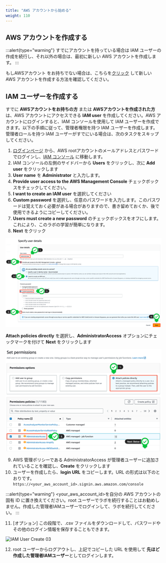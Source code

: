 ```yaml
---
title: "AWS アカウントから始める"
weight: 110
---
```

## AWS アカウントを作成する

:::alert{type="warning"}
すでにアカウントを持っている場合は IAM ユーザーの作成を続行し、それ以外の場合は、最初に新しい AWS アカウントを作成します。
:::

もしAWSアカウント をお持ちでない場合は、こちらを[クリック](https://aws.amazon.com/premiumsupport/knowledge-center/create-and-activate-aws-account/)  して新しい AWS アカウントを作成する方法を確認してください。

## IAM ユーザーを作成する
すでに **AWSアカウントをお持ちの方** または **AWSアカウントを作成された方** は、AWS アカウントにアクセスできる **IAM user** を作成してください。AWS アカウントにログインすると、IAM コンソールを使用して IAM ユーザーを作成できます。以下の手順に従って、管理者権限を持つ IAM ユーザーを作成します。管理者ロールを持つ IAM ユーザーがすでにいる場合は、次のタスクをスキップしてください。

1. [ログインページ](https://console.aws.amazon.com/) から、AWS rootアカウントのメールアドレスとパスワードでログインし、[IAM コンソール](https://console.aws.amazon.com/iam/home#/home)  に移動します。
2. IAM コンソールの左側のサイドバーから **Users** をクリックし、次に **Add user** をクリックします
3. **User name** を **Administrator** と入力します。
4. **Provide user access to the AWS Management Console** チェックボックスをチェックしてください。
5. **I want to create an IAM user** を選択してください
6. **Custom password** を選択し、任意のパスワードを入力します。このパスワードは覚えておく必要がある場合がありますので、書き留めておくか、後で使用できるようにコピーしてください。
7. **Users must create a new password** のチェックボックスをオフにします。これにより、このラボの学習が簡単になります。
8. **Next** をクリック

![IAM User Create 01](/static/01_PreReq/01_01_AWSAccount/iam-user-01.png)

**Attach policies directly** を選択し、**AdministratorAccess** オプションにチェックマークを付けて **Next** をクリックします

![IAM User Create 02](/static/01_PreReq/01_01_AWSAccount/iam-user-02.png)

9. AWS 管理ポリシーである AdministratorAccess が管理者ユーザーに追加されていることを確認し、**Create** をクリックします
10.  ユーザーを作成したら、**login URL** をコピーします。URL の形式は以下のとおりです。 
```https://<your_aws_account_id>.signin.aws.amazon.com/console```

:::alert{type="warning"}
<your_aws_account_id>を自分の AWS アカウントの固有 ID に置き換えてください。root ユーザーでラボを続行することはお勧めしません。作成した管理者IAMユーザーでログインして、ラボを続行してください。
:::

11.  [オプション] この段階で、.csv ファイルをダウンロードして、パスワードやその他のログイン情報を保存することもできます。

![IAM User Create 03](/static/01_PreReq/01_01_AWSAccount/iam-user-03.png)

12.  root ユーザーからログアウトし、上記でコピーした URL を使用して **先ほど作成した管理者IAMユーザー**としてログインします。